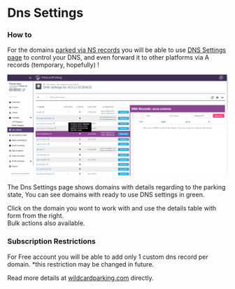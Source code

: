 # Dns Settings

### How to 

For the domains [parked via NS records](https://wiki.wildcardparking.com/parking-options#parking-via-ns-records) you will be able to use [DNS Settings page](https://wildcardparking.com/my/dns-settings) to control your DNS, and even forward it to other platforms via A records \(temporary, hopefully\) !

![Dns Settings Page](.gitbook/assets/dns-settings.png)

The Dns Settings page shows domains with details regarding to the parking state, You can see domains with ready to use DNS settings in green. 

Click on the domain you wont to work with and use the details table with form from the right.  
Bulk actions also available.

### Subscription Restrictions

For Free account you will be able to add only 1 custom dns record per domain. \*this restriction may be changed in future.

Read more details at [wildcardparking.com](https://wildcardparking.com/#plans-table) directly.[  
](https://wiki.wildcardparking.com/~/drafts/-LIliPqxHer0QnG1GLoD/primary/domain-tools)



